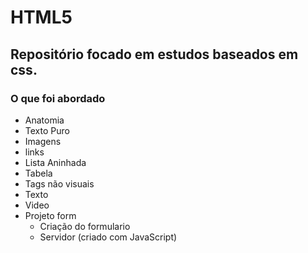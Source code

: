 # HTML5

## Repositório focado em estudos baseados em css. 

### O que foi abordado

<!--ts-->
   * Anatomia
   * Texto Puro 
   * Imagens
   * links
   * Lista Aninhada
   * Tabela
   * Tags não visuais
   * Texto
   * Video
   * Projeto form
     * Criação do formulario
     * Servidor (criado com JavaScript)
<!--te-->